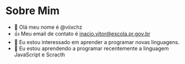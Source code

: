 # Sobre Mim
- 👋 Olá meu nome é @viixchz
- 👍 Meu email de contato é inacio.vitor@escola.pr.gov.br
- 👀 Eu estou interessado em aprender a programar novas linguagens.
- 🌱 Eu estou aprendendo a programar recentemente a linguagem JavaScript e Scracth
